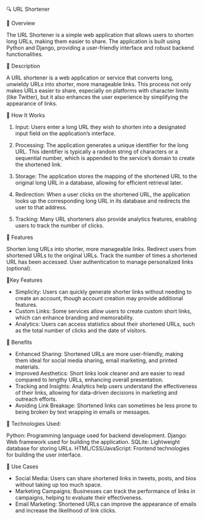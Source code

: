 🔍 URL Shortener

🚀 Overview

The URL Shortener is a simple web application that allows users to shorten long URLs, making them easier to share. 
The application is built using Python and Django, providing a user-friendly interface and robust backend functionalities.

🚀 Description

A URL shortener is a web application or service that converts long, unwieldy URLs into shorter, more manageable links. This process not only makes URLs easier to share, especially on platforms with character limits (like Twitter), but it also enhances the user experience by simplifying the appearance of links.

 🚀 How It Works

1. Input: Users enter a long URL they wish to shorten into a designated input field on the application’s interface.

2. Processing: The application generates a unique identifier for the long URL. This identifier is typically a random string of characters or a sequential number, which is appended to the service’s domain to create the shortened link.

3. Storage: The application stores the mapping of the shortened URL to the original long URL in a database, allowing for efficient retrieval later.

4. Redirection: When a user clicks on the shortened URL, the application looks up the corresponding long URL in its database and redirects the user to that address.

5. Tracking: Many URL shorteners also provide analytics features, enabling users to track the number of clicks.

🚀 Features

Shorten long URLs into shorter, more manageable links.
Redirect users from shortened URLs to the original URLs.
Track the number of times a shortened URL has been accessed.
User authentication to manage personalized links (optional).

📍Key Features

- Simplicity: Users can quickly generate shorter links without needing to create an account, though account creation may provide additional features.
- Custom Links: Some services allow users to create custom short links, which can enhance branding and memorability.
- Analytics: Users can access statistics about their shortened URLs, such as the total number of clicks and the date of visitors.

🎉 Benefits

- Enhanced Sharing: Shortened URLs are more user-friendly, making them ideal for social media sharing, email marketing, and printed materials.
- Improved Aesthetics: Short links look cleaner and are easier to read compared to lengthy URLs, enhancing overall presentation.
- Tracking and Insights: Analytics help users understand the effectiveness of their links, allowing for data-driven decisions in marketing and outreach efforts.
- Avoiding Link Breakage: Shortened links can sometimes be less prone to being broken by text wrapping in emails or messages.
 

🚀 Technologies Used:

Python: Programming language used for backend development.
Django: Web framework used for building the application.
SQLite: Lightweight database for storing URLs.
HTML/CSS/JavaScript: Frontend technologies for building the user interface.


 🚀 Use Cases

- Social Media: Users can share shortened links in tweets, posts, and bios without taking up too much space.
- Marketing Campaigns: Businesses can track the performance of links in campaigns, helping to evaluate their effectiveness.
- Email Marketing: Shortened URLs can improve the appearance of emails and increase the likelihood of link clicks.

